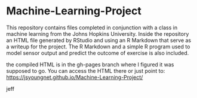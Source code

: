 # Machine-Learning-Project
This repository contains files completed in conjunction with a class in machine learning from 
the Johns Hopkins University.  Inside the repository an HTML file generated by RStudio and using
an R Markdown that serve as a writeup for the project.  The R Markdown and a simple R program 
used to model sensor output and predict the outcome of exercise is also included.

the compiled HTML is in the gh-pages branch where I figured it was supposed to go.  You can 
access the HTML there or just point to:  https://jsyoungnet.github.io/Machine-Learning-Project/

jeff
